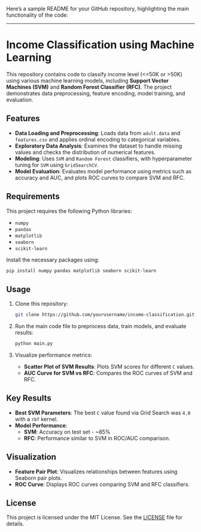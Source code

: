 Here’s a sample README for your GitHub repository, highlighting the main functionality of the code:

---

# Income Classification using Machine Learning

This repository contains code to classify income level (<=50K or >50K) using various machine learning models, including **Support Vector Machines (SVM)** and **Random Forest Classifier (RFC)**. The project demonstrates data preprocessing, feature encoding, model training, and evaluation.

## Features

- **Data Loading and Preprocessing**: Loads data from `adult.data` and `features.csv` and applies ordinal encoding to categorical variables.
- **Exploratory Data Analysis**: Examines the dataset to handle missing values and checks the distribution of numerical features.
- **Modeling**: Uses `SVM` and `Random Forest` classifiers, with hyperparameter tuning for `SVM` using `GridSearchCV`.
- **Model Evaluation**: Evaluates model performance using metrics such as accuracy and AUC, and plots ROC curves to compare SVM and RFC.

## Requirements

This project requires the following Python libraries:
- `numpy`
- `pandas`
- `matplotlib`
- `seaborn`
- `scikit-learn`

Install the necessary packages using:
```bash
pip install numpy pandas matplotlib seaborn scikit-learn
```

## Usage

1. Clone this repository:
   ```bash
   git clone https://github.com/yourusername/income-classification.git
   ```

2. Run the main code file to preprocess data, train models, and evaluate results:
   ```python
   python main.py
   ```

3. Visualize performance metrics:
   - **Scatter Plot of SVM Results**: Plots SVM scores for different `C` values.
   - **AUC Curve for SVM vs RFC**: Compares the ROC curves of SVM and RFC.

## Key Results

- **Best SVM Parameters**: The best `C` value found via Grid Search was `4.0` with a `rbf` kernel.
- **Model Performance**:
  - **SVM**: Accuracy on test set - ~85%
  - **RFC**: Performance similar to SVM in ROC/AUC comparison.

## Visualization

- **Feature Pair Plot**: Visualizes relationships between features using Seaborn pair plots.
- **ROC Curve**: Displays ROC curves comparing SVM and RFC classifiers.

## License

This project is licensed under the MIT License. See the [LICENSE](LICENSE) file for details.

